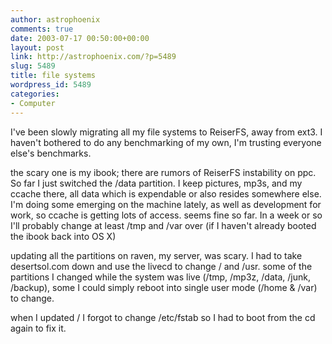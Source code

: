```yaml
---
author: astrophoenix
comments: true
date: 2003-07-17 00:50:00+00:00
layout: post
link: http://astrophoenix.com/?p=5489
slug: 5489
title: file systems
wordpress_id: 5489
categories:
- Computer
---
```


I've been slowly migrating all my file systems to ReiserFS, away from ext3. I haven't bothered to do any benchmarking of my own, I'm trusting everyone else's benchmarks.

 the scary one is my ibook; there are rumors of ReiserFS instability on ppc. So far I just switched the /data partition. I keep pictures, mp3s, and my ccache there, all data which is expendable or also resides somewhere else. I'm doing some emerging on the machine lately, as well as development for work, so ccache is getting lots of access. seems fine so far. In a week or so I'll probably change at least /tmp and /var over (if I haven't already booted the ibook back into OS X)

 updating all the partitions on raven, my server, was scary. I had to take desertsol.com down and use the livecd to change / and /usr. some of the partitions I changed while the system was live (/tmp, /mp3z, /data, /junk, /backup), some I could simply reboot into single user mode (/home & /var) to change.

 when I updated / I forgot to change /etc/fstab so I had to boot from the cd again to fix it.
